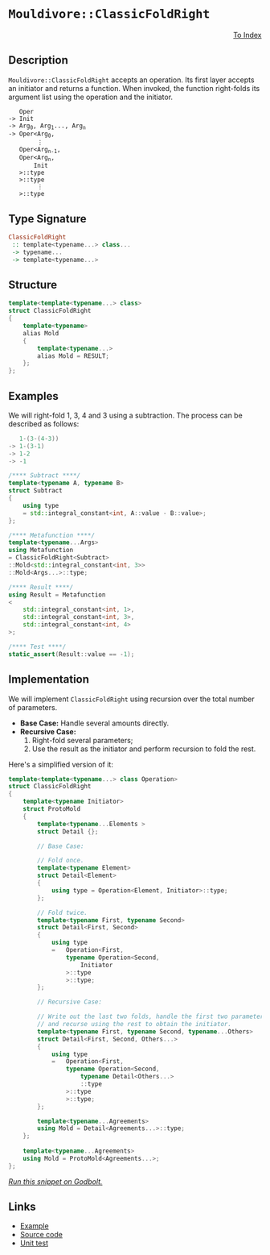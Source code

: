 <!-- Copyright 2024 Feng Mofan
SPDX-License-Identifier: Apache-2.0 -->

# `Mouldivore::ClassicFoldRight`

<p style='text-align: right;'><a href="../../../facilities/metafunctions.md#mouldivore-classic-fold-right">To Index</a></p>

## Description

`Mouldivore::ClassicFoldRight` accepts an operation. Its first layer accepts an initiator and returns a function.
When invoked, the function right-folds its argument list using the operation and the initiator.

<pre><code>   Oper
-> Init
-> Arg<sub>0</sub>, Arg<sub>1</sub>..., Arg<sub>n</sub>
-> Oper&lt;Arg<sub>0</sub>,
        &vellip;
   Oper&lt;Arg<sub>n-1</sub>,
   Oper&lt;Arg<sub>n</sub>,
       Init
   &gt;::type
   &gt;::type
        &vellip;
   &gt;::type</code></pre>

## Type Signature

```Haskell
ClassicFoldRight
 :: template<typename...> class...
 -> typename...
 -> template<typename...>
```

## Structure

```C++
template<template<typename...> class>
struct ClassicFoldRight
{
    template<typename>
    alias Mold
    {
        template<typename...>
        alias Mold = RESULT;
    };
};
```

## Examples

We will right-fold 1, 3, 4 and 3 using a subtraction.
The process can be described as follows:

```C++
   1-(3-(4-3))
-> 1-(3-1)
-> 1-2
-> -1
```

```C++
/**** Subtract ****/
template<typename A, typename B>
struct Subtract
{
    using type
    = std::integral_constant<int, A::value - B::value>;
};

/**** Metafunction ****/
template<typename...Args>
using Metafunction 
= ClassicFoldRight<Subtract>
::Mold<std::integral_constant<int, 3>>
::Mold<Args...>::type;

/**** Result ****/
using Result = Metafunction
<
    std::integral_constant<int, 1>,
    std::integral_constant<int, 3>,
    std::integral_constant<int, 4>
>;

/**** Test ****/
static_assert(Result::value == -1);
```

## Implementation

We will implement `ClassicFoldRight` using recursion over the total number of parameters.

- **Base Case:** Handle several amounts directly.
- **Recursive Case:**
  1. Right-fold several parameters;
  2. Use the result as the initiator and perform recursion to fold the rest.

Here's a simplified version of it:

```C++
template<template<typename...> class Operation>
struct ClassicFoldRight
{
    template<typename Initiator>
    struct ProtoMold
    {
        template<typename...Elements >
        struct Detail {};

        // Base Case:

        // Fold once.
        template<typename Element>
        struct Detail<Element>
        {
            using type = Operation<Element, Initiator>::type;
        };

        // Fold twice.
        template<typename First, typename Second>
        struct Detail<First, Second>
        {
            using type
            =   Operation<First,
                typename Operation<Second,
                    Initiator
                >::type
                >::type;
        };

        // Recursive Case:

        // Write out the last two folds, handle the first two parameters,
        // and recurse using the rest to obtain the initiator.
        template<typename First, typename Second, typename...Others>
        struct Detail<First, Second, Others...>
        {
            using type
            =   Operation<First,
                typename Operation<Second,
                    typename Detail<Others...>
                    ::type
                >::type
                >::type;
        };

        template<typename...Agreements>
        using Mold = Detail<Agreements...>::type;
    };
        
    template<typename...Agreements>
    using Mold = ProtoMold<Agreements...>;
};
```

[*Run this snippet on Godbolt.*](https://godbolt.org/#z:OYLghAFBqd5QCxAYwPYBMCmBRdBLAF1QCcAaPECAMzwBtMA7AQwFtMQByARg9KtQYEAysib0QXACx8BBAKoBnTAAUAHpwAMvAFYTStJg1DIApACYAQuYukl9ZATwDKjdAGFUtAK4sGIAMwAbKSuADJ4DJgAcj4ARpjEIAAcAJykAA6oCoRODB7evgHBmdmOAuGRMSzxiam2mPZlDEIETMQE%2BT5%2BQfWNuS1tBBXRcQnJaQqt7Z2FPZODw1U14wCUtqhexMjsHAD0AFSHR8cnp0e7JhoAggdHANQAkizp9GyCTE13xxfXt2f/Zx%2BV0uVwImGeBjBJn8bjBEI%2BmGhsIAnulGKxMAA6bHQ7B3ZAGBQKO4AeTRxA%2BuVxIMmxC8DjubkJ2WQADFPOgAEp4YAIAggkwAdis1zuYrucJeCKRBFR6LYjwYOQ%2BJGpovFtPpBDuymIqCIAFkOSDxXchSKrqbTZLIYiYbK0cw2NjMdhXowCMS1ZarWLNQyACKYVp0M3CoUB6EWk2%2Bu67XZ3CxMJSM5PsAXq33xu7s2joO4CbaYmO%2Bm3S%2B1yp2YO5u8Ee72xu7%2B7VBkO0JG1t78/zYEtW819xtebJGCVys3%2BAOk8mUgQd92CUiK5VEYi4kAgB12i2NiNRjM%2BrMJ3P5ggAdzwRcH4rLUIrjoxObwxEmS63VbuQkwaAY6AbsebO5WyYOgkVZZ9X0/b8BD/HtrzFAdM0bO5hwiYAxzReD%2B0ncUyQSWcGDAiCCFILDG3fR88IpJokS/H90FIpDkNjB4lUcFU1yY5iJ2wDctzI2N103OV9y4hDBUjfxozEuME05b9NmyAA3as3DTEAD0bbMAHViEIasNm1AgEGrQkjLPVA7n4PMFCXBBDHQegJRMqziIlCy7nSNoMTBF9GMPK1swcu5iAUl9q1Q0djOrULJglSzUFiEMGGc6sIhXEhixk287RRB8FXAl8SIw%2BVqzomC30rDEXRJaKX3/X1AOA0CYUKyDyt/JdapMl8XQa/twxk01IvQ/ihvFaEpzFKiCKIor/O4q0KIVGaaJhDqGIE5jlurZr2xhbqEgUPq4PG5i%2BJEs7sN44TMKu00hP4qSsL3Z7riwnKZSq51sSuYBQrrQQFH64aR3Qo08wnKc9qRP6Aa7Y6cR7C7MLegLXp3QSkM%2B%2B9SpdOHMEBz1%2BpGu4IfzSadT1Q1jRhAmicR4s4LRjGDz%2BAETiBdma1UVgXmrb4QXZjnzgPcx/AiAkvCwCc8swAB9AgKUIYHTuBX5jk/LwkopBlBeuHG5Y/K5Kvy6srDVwChG1pWmAcAVBoC0mxvRnDJnQDcIjBf6xHln95kEJEvaXK4NyUsQvGrABaRMw4ju1exZiTRPVm5NYNYMmCoLwGAcXIvlFg3wSlO8jeq37iGAVXe2uUmM9abPc8%2BAUcKZZMWRPbleW7NxrZ1u3uxr0OQHJpF3c9wRMB92g/YEAOe%2BDu5/GpNWN1HunK8Zx6RJZjX7nkhQvFobV9auUmD6P7VKfrrOc7zud3phPtx5AL2p4pGf/daQOYUXrhcQWhqAgHtX6T2nrPBg88g6LiXgA5%2BwCJ7ew/hAqBv8YGSG9CvaSad7gABVMBxVPvMRwyB5btwSAQCAF9j5x28NWSalMo5cBWFGDgaxaCcAAKy8D8BwLQpBUCcDcNYawTYNhbHoWYfwPBSAEE0GwtYABrEAnDJCYg0EkMwZgUgpC4JwjRSQuCCkFNIDhHBJC8BYBIDQGhSC8P4YIjgvAFAgFsXIvhbDSBwFgDARAIBDLpC8CRCgEA0DPDoAkKIGJOCqCSIEKOgRJB3GAMgZAdwpCYjMLwTA%2BBVx4A9lwGQggRBiHYFIIp8glBqHkaQXQhSzwUnSJwHg7CuE8JqY4kkQTAnalQFQO4sT4mJOSak9JaizB3AgB4cJ9BiBmikcw3g7itBrAgEgMJ6QIlkBCRsrZIBgBSDMHwOgvkXEQFiDU2IEQ2jImabwK5zBiDIhJLEbQ353EyLCV2EkDBaC3I8aQLAsQvDADUrQWgLjuC8CwCwQwwBxAAvwKFPOKlIX8MwKoBSYI7nkEnmY/htA8CxApE8jwWAalKzwFYqFpAVLEFiFkTAQZYVGEJUYeRawqAGCrgANTwJgM8eFeEyP4MU0Q4hymisqSodQAK6n6DhSgERlh9BEpcZANYqB0hNEhVHd2k1TCWGsGYBxdK9JYHVRANYdh3m5BcL%2BGYfhClhAiCMaoYxCklByAIR1egvVNEWKMRIhSbX32aFMDonguh6FDU0AY7RA3uuDbYCNvqQ0RsTcsZh6xNjbAkK0jg3C7EdM4AMuJCSkkpLSRkiZEBcCEBIPM6RKwlkcrWCZJgWBEhWtIMoyQ/hMQpH8CYjQkgzCSECDYzhgQ0hmIsaQKx0jMSBC4IEVIhjAiqL0UO4I9jeCOOca42RHKvG%2BLWf47pQTyCUF2bMqJbBOBtBYEpQUUcmD4gMKOLgKRMRcHUdk3JJB8l6ClSUiV0gpWKBlTU3QRyGlMCaVCgtRa90CM4F0ggPSCz9MGRWj9cL0k/r/RoSZ0zNmzKbWYFtx6PGrPWagGZCRr2hIY%2BRsYBI4Xfq4LYmgx8jqUAuQCh5NycXCaeS8t5DgcVfI9D8v5NSgUgrBRCnFMK4UIv4Ui21qKakYqxTsGRb98W8EJcSm5ZKdj8MpdSmRdKGVKGZeptCJ6uVMF5fywVjocWgfFWUiDsgoPVLlSAI5n7jDKpsKZy1mrtW5F1fqychqrCWBNfus1%2BSCHwGtQ0W1zgICuDTSEX8maPUZCyN6vIUbCievKwG11SxSuxv6KmqrTrei5fDQserQaY0tYKG1%2BYCbutJvzTmiRo2zEoZLRwMtQykkca/UR9Rkz62ribYsmjKz22YE7WMHtc7LEBB/aOwUnCUjGP8GOidkhCmoYPbYI9yzPHeL8QEq9OzWNbPvTsJ9wyWAKCUmkpS37MS2kmABht5qQOyDA35ipgXZX8N0P4Ug8HEMtP0G04tALOmXt6Thv7AOgcg7B9qKZn2KPi38NRp7dGUAU6Yx9xjiRAfpHSPLYHKR5ak/lqoRJxy%2BMvgE5c65TzROi%2Bea8950mGPfN%2Bf8zTmBgWgrECpmlanWWWehc%2BbTmWAV6eQEEgzvAjM1NMyS5EFmKV6Rs7wOzjLHOsuc7Rvg3KFB8oFUK7zMPfMSH84IBHMGAgKvZUl6wqrYjRYEbFuenBdjjzDyl01CRzWZY1e1sN9r3Ctb0C6yoPWaulFyIV/1uQSvJqawIeNkb%2Bsxpy2G6v5feuDEK4NoYw2s3WvEXm7Nk32k49LXzpJ/3Ad3E56DhEcU62AbmeLDbtPtu7e7QW%2BdVjtGYn8P4Th%2Bibs2M34KNd2OHGcEPW4ttvaQCSE4YOoxgobFJEkLorgmizDBDMf4fvx%2BnGbYUZjjgWSj990T8f8Vg1g6VshnBJAgA%3D)

## Links

- [Example](../../../code/facilities/metafunctions/mouldivore/classic_fold_right/implementation.hpp)
- [Source code](../../../../conceptrodon/mouldivore/classic_fold_right.hpp)
- [Unit test](../../../../tests/unit/metafunctions/mouldivore/classic_fold_right.test.hpp)
